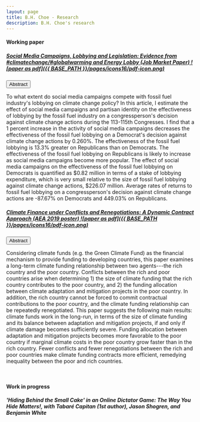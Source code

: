 ```yaml
---
layout: page
title: B.H. Choe - Research
description: B.H. Choe's research
---
```


#### <a name="Working paper"></a>Working paper
##### <a href="https://drive.google.com/file/d/1t2WYfMxuycWrEyXoG_PGYcL6bsCy163A/view?usp=sharing"> Social Media Campaigns, Lobbying and Legislation: Evidence from #climatechange/#globalwarming and Energy Lobby (Job Market Paper) ![paper as pdf]({{ BASE_PATH }}/pages/icons16/pdf-icon.png)</a>


<button onclick="myFunction('Demo1')" class="button">Abstract</button>

<div id="Demo1" class="w3-hide w3-container w3-light-grey">
  <p>To what extent do social media campaigns compete with fossil fuel industry's lobbying on climate change policy? In this article, I estimate the effect of social media campaigns and partisan identity on the effectiveness of lobbying by the fossil fuel industry on a congressperson's decision against climate change actions during the 113-115th Congresses. I find that a 1 percent increase in the activity of social media campaigns decreases the effectiveness of the fossil fuel lobbying on a Democrat's decision against climate change actions by 0.260%. The effectiveness of the fossil fuel lobbying is 13.3% greater on Republicans than on Democrats. The effectiveness of the fossil fuel lobbying on Republicans is likely to increase as social media campaigns become more popular. The effect of social media campaigns on the effectiveness of the fossil fuel lobbying on Democrats is quantified as $0.82 million in terms of a stake of lobbying expenditure, which is very small relative to the size of fossil fuel lobbying against climate change actions, $226.07 million. Average rates of returns to fossil fuel lobbying on a congressperson's decision against climate change actions are -87.67% on Democrats and 449.03% on Republicans.</p>
</div>

##### <a href="https://drive.google.com/file/d/1DC7mB4s_yM7ckt_H2K2g_KaO_EFbkQLC/view?usp=sharing"> Climate Finance under Conflicts and Renegotiations: A Dynamic Contract Approach (AEA 2019 poster) ![paper as pdf]({{ BASE_PATH }}/pages/icons16/pdf-icon.png)</a>


<button onclick="myFunction('Demo2')" class="button">Abstract</button>

<div id="Demo2" class="w3-hide w3-container w3-light-grey">
  <p>Considering climate funds (e.g. the Green Climate Fund) as the financial mechanism to provide funding to developing countries, this paper examines a long-term climate funding relationship between two agents---the rich country and the poor country. Conflicts between the rich and poor countries arise when determining 1) the size of climate funding that the rich country contributes to the poor country, and 2) the funding allocation between climate adaptation and mitigation projects in the poor country. In addition, the rich country cannot be forced to commit contractual contributions to the poor country, and the climate funding relationship can be repeatedly renegotiated. This paper suggests the following main results: climate funds work in the long-run, in terms of the size of climate funding and its balance between adaptation and mitigation projects, if and only if climate damage becomes sufficiently severe. Funding allocation between adaptation and mitigation projects becomes more favorable to the poor country if marginal climate costs in the poor country grow faster than in the rich country. Fewer conflicts and fewer renegotiations between the rich and poor countries make climate funding contracts more efficient, remedying inequality between the poor and rich countries.</p>
</div>

<br>

#### <a name="Work in progress"></a>Work in progress

##### <b>'Hiding Behind the Small Cake' in an Online Dictator Game: The Way You Hide Matters!,</b> with Tabaré Capitan (1st author), Jason Shogren, and Benjamin White

<br>


<script>
function myFunction(id) {
  var x = document.getElementById(id);
  if (x.className.indexOf("w3-show") == -1) {
    x.className += " w3-show";
  } else { 
    x.className = x.className.replace(" w3-show", "");
  }
}
</script>

<!-- Note: this is how to write a comment in HTML. Everything in here won't show up on your webpage.-->

<!--
To increase the size of the title, use fewer # in front of the paper title.
To decrease the size of the title, use more #. 
To remove the italics, remove the * before and after the description
To remove the underline from the title, remove the <u> tags (<u> and </u>)
-->

